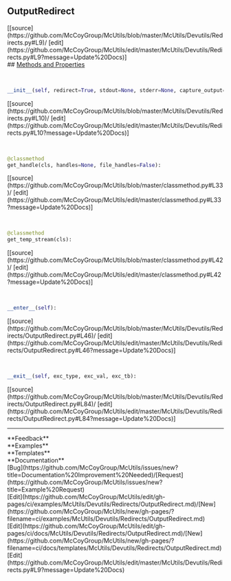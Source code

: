 ## <a id="McUtils.Devutils.Redirects.OutputRedirect">OutputRedirect</a> 

<div class="docs-source-link" markdown="1">
[[source](https://github.com/McCoyGroup/McUtils/blob/master/McUtils/Devutils/Redirects.py#L9)/
[edit](https://github.com/McCoyGroup/McUtils/edit/master/McUtils/Devutils/Redirects.py#L9?message=Update%20Docs)]
</div>









<div class="collapsible-section">
 <div class="collapsible-section collapsible-section-header" markdown="1">
## <a class="collapse-link" data-toggle="collapse" href="#methods" markdown="1"> Methods and Properties</a> <a class="float-right" data-toggle="collapse" href="#methods"><i class="fa fa-chevron-down"></i></a>
 </div>
 <div class="collapsible-section collapsible-section-body collapse show" id="methods" markdown="1">
 
<a id="McUtils.Devutils.Redirects.OutputRedirect.__init__" class="docs-object-method">&nbsp;</a> 
```python
__init__(self, redirect=True, stdout=None, stderr=None, capture_output=False, capture_errors=None, file_handles=False): 
```
<div class="docs-source-link" markdown="1">
[[source](https://github.com/McCoyGroup/McUtils/blob/master/McUtils/Devutils/Redirects.py#L10)/
[edit](https://github.com/McCoyGroup/McUtils/edit/master/McUtils/Devutils/Redirects.py#L10?message=Update%20Docs)]
</div>


<a id="McUtils.Devutils.Redirects.OutputRedirect.get_handle" class="docs-object-method">&nbsp;</a> 
```python
@classmethod
get_handle(cls, handles=None, file_handles=False): 
```
<div class="docs-source-link" markdown="1">
[[source](https://github.com/McCoyGroup/McUtils/blob/master/classmethod.py#L33)/
[edit](https://github.com/McCoyGroup/McUtils/edit/master/classmethod.py#L33?message=Update%20Docs)]
</div>


<a id="McUtils.Devutils.Redirects.OutputRedirect.get_temp_stream" class="docs-object-method">&nbsp;</a> 
```python
@classmethod
get_temp_stream(cls): 
```
<div class="docs-source-link" markdown="1">
[[source](https://github.com/McCoyGroup/McUtils/blob/master/classmethod.py#L42)/
[edit](https://github.com/McCoyGroup/McUtils/edit/master/classmethod.py#L42?message=Update%20Docs)]
</div>


<a id="McUtils.Devutils.Redirects.OutputRedirect.__enter__" class="docs-object-method">&nbsp;</a> 
```python
__enter__(self): 
```
<div class="docs-source-link" markdown="1">
[[source](https://github.com/McCoyGroup/McUtils/blob/master/McUtils/Devutils/Redirects/OutputRedirect.py#L46)/
[edit](https://github.com/McCoyGroup/McUtils/edit/master/McUtils/Devutils/Redirects/OutputRedirect.py#L46?message=Update%20Docs)]
</div>


<a id="McUtils.Devutils.Redirects.OutputRedirect.__exit__" class="docs-object-method">&nbsp;</a> 
```python
__exit__(self, exc_type, exc_val, exc_tb): 
```
<div class="docs-source-link" markdown="1">
[[source](https://github.com/McCoyGroup/McUtils/blob/master/McUtils/Devutils/Redirects/OutputRedirect.py#L84)/
[edit](https://github.com/McCoyGroup/McUtils/edit/master/McUtils/Devutils/Redirects/OutputRedirect.py#L84?message=Update%20Docs)]
</div>
 </div>
</div>












---


<div markdown="1" class="text-secondary">
<div class="container">
  <div class="row">
   <div class="col" markdown="1">
**Feedback**   
</div>
   <div class="col" markdown="1">
**Examples**   
</div>
   <div class="col" markdown="1">
**Templates**   
</div>
   <div class="col" markdown="1">
**Documentation**   
</div>
   <div class="col" markdown="1">
   
</div>
   <div class="col" markdown="1">
   
</div>
   <div class="col" markdown="1">
   
</div>
</div>
  <div class="row">
   <div class="col" markdown="1">
[Bug](https://github.com/McCoyGroup/McUtils/issues/new?title=Documentation%20Improvement%20Needed)/[Request](https://github.com/McCoyGroup/McUtils/issues/new?title=Example%20Request)   
</div>
   <div class="col" markdown="1">
[Edit](https://github.com/McCoyGroup/McUtils/edit/gh-pages/ci/examples/McUtils/Devutils/Redirects/OutputRedirect.md)/[New](https://github.com/McCoyGroup/McUtils/new/gh-pages/?filename=ci/examples/McUtils/Devutils/Redirects/OutputRedirect.md)   
</div>
   <div class="col" markdown="1">
[Edit](https://github.com/McCoyGroup/McUtils/edit/gh-pages/ci/docs/McUtils/Devutils/Redirects/OutputRedirect.md)/[New](https://github.com/McCoyGroup/McUtils/new/gh-pages/?filename=ci/docs/templates/McUtils/Devutils/Redirects/OutputRedirect.md)   
</div>
   <div class="col" markdown="1">
[Edit](https://github.com/McCoyGroup/McUtils/edit/master/McUtils/Devutils/Redirects.py#L9?message=Update%20Docs)   
</div>
   <div class="col" markdown="1">
   
</div>
   <div class="col" markdown="1">
   
</div>
   <div class="col" markdown="1">
   
</div>
</div>
</div>
</div>